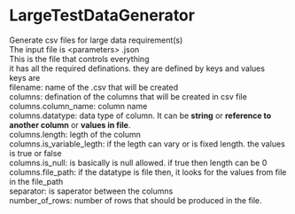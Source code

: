 # LargeTestDataGenerator
Generate csv files for large data requirement(s)
<br>The input file is \<parameters\> .json
<br>This is the file that controls everything
<br>it has all the required definations. they are defined by keys and values 
<br>keys are 
<br>filename: name of the .csv that will be created 
<br>columns: defination of the columns that will be created in csv file
<br>columns.column_name: column name
<br>columns.datatype: data type of column. It can be <b>string</b> or <b>reference to another column</b> or <b>values in file</b>.
<br>columns.length: legth of the column
<br>columns.is_variable_legth: if the legth can vary or is fixed length. the values is true or false
<br>columns.is_null: is basically is null allowed. if true then length can be 0
<br>columns.file_path: if the datatype is file then, it looks for the values from file in the file_path
<br>separator: is saperator between the columns
<br>number_of_rows: number of rows that should be produced in the file. 
